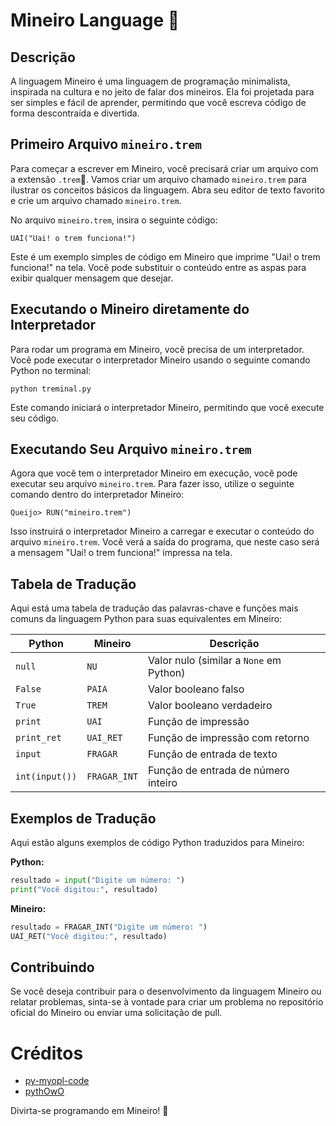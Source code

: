 # Mineiro Language 🧀

## Descrição

A linguagem Mineiro é uma linguagem de programação minimalista, inspirada na cultura e no jeito de falar dos mineiros. Ela foi projetada para ser simples e fácil de aprender, permitindo que você escreva código de forma descontraída e divertida.

## Primeiro Arquivo `mineiro.trem`

Para começar a escrever em Mineiro, você precisará criar um arquivo com a extensão `.trem`🚂. Vamos criar um arquivo chamado `mineiro.trem` para ilustrar os conceitos básicos da linguagem. Abra seu editor de texto favorito e crie um arquivo chamado `mineiro.trem`.

No arquivo `mineiro.trem`, insira o seguinte código:

```mineiro
UAI("Uai! o trem funciona!")
```

Este é um exemplo simples de código em Mineiro que imprime "Uai! o trem funciona!" na tela. Você pode substituir o conteúdo entre as aspas para exibir qualquer mensagem que desejar.

## Executando o Mineiro diretamente do Interpretador

Para rodar um programa em Mineiro, você precisa de um interpretador. Você pode executar o interpretador Mineiro usando o seguinte comando Python no terminal:

```shell
python treminal.py
```

Este comando iniciará o interpretador Mineiro, permitindo que você execute seu código.

## Executando Seu Arquivo `mineiro.trem`

Agora que você tem o interpretador Mineiro em execução, você pode executar seu arquivo `mineiro.trem`. Para fazer isso, utilize o seguinte comando dentro do interpretador Mineiro:

```mineiro
Queijo> RUN("mineiro.trem")
```

Isso instruirá o interpretador Mineiro a carregar e executar o conteúdo do arquivo `mineiro.trem`. Você verá a saída do programa, que neste caso será a mensagem "Uai! o trem funciona!" impressa na tela.

## Tabela de Tradução

Aqui está uma tabela de tradução das palavras-chave e funções mais comuns da linguagem Python para suas equivalentes em Mineiro:

| Python          | Mineiro       | Descrição                               |
|-----------------|---------------|-----------------------------------------|
| `null`          | `NU`          | Valor nulo (similar a `None` em Python) |
| `False`         | `PAIA`        | Valor booleano falso                   |
| `True`          | `TREM`        | Valor booleano verdadeiro               |
| `print`         | `UAI`         | Função de impressão                     |
| `print_ret`     | `UAI_RET`     | Função de impressão com retorno        |
| `input`         | `FRAGAR`      | Função de entrada de texto              |
| `int(input())`  | `FRAGAR_INT`  | Função de entrada de número inteiro     |

## Exemplos de Tradução

Aqui estão alguns exemplos de código Python traduzidos para Mineiro:

**Python:**
```python
resultado = input("Digite um número: ")
print("Você digitou:", resultado)
```

**Mineiro:**
```python
resultado = FRAGAR_INT("Digite um número: ")
UAI_RET("Você digitou:", resultado)
```

## Contribuindo

Se você deseja contribuir para o desenvolvimento da linguagem Mineiro ou relatar problemas, sinta-se à vontade para criar um problema no repositório oficial do Mineiro ou enviar uma solicitação de pull.

# Créditos

- [py-myopl-code](https://github.com/davidcallanan/py-myopl-code)
- [pythOwO](https://github.com/virejdasani/pythOwO)

Divirta-se programando em Mineiro! 🤠
